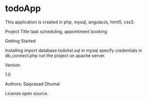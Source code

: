 # todoApp

This application is created in php, mysql, angularJs, html5, css3.

Project Title
task scheduling, appointment booking

Getting Started

Installing
import database todolist.sql in mysql specify credentials in db_connect.php run the project on apache server.

Version

1.0

Authors:
Saiprasad Dhumal

License
open source.
